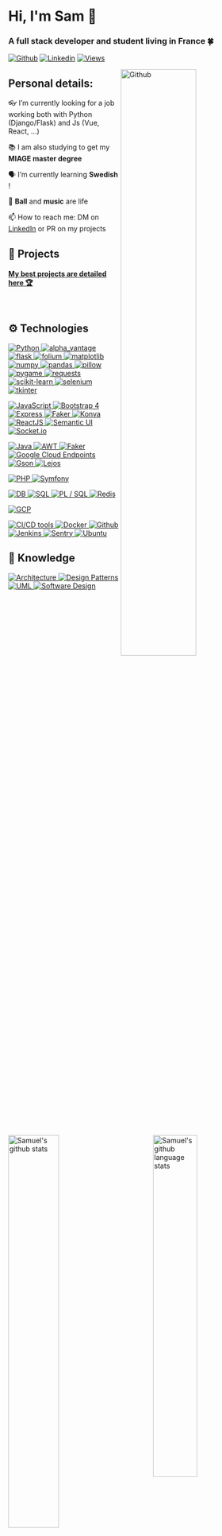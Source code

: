 <!-- This readme was created by Samuel RIGAUD - https://github.com/s-rigaud -->

# Hi, I'm Sam 👋

### A full stack developer and student living in France 🍀

[![Github](https://img.shields.io/badge/-Github-000?style=flat&logo=Github&logoColor=white)](https://github.com/s-rigaud)
[![Linkedin](https://img.shields.io/badge/-LinkedIn-blue?style=flat&logo=Linkedin&logoColor=white)](https://www.linkedin.com/in/samuel-rigaud/)
[![Views](https://views.whatilearened.today/views/github/s-rigaud/readme.svg)](https://github.com/s-rigaud)

<img
  width="55%"
  align="right"
  alt="Github"
  src="https://raw.githubusercontent.com/onimur/.github/master/.resources/git-header.svg"
/>

## Personal details:

👓 I’m currently looking for a job working both with Python (Django/Flask) and Js (Vue, React, ...)

📚 I am also studying to get my **MIAGE master degree**

🗣️ I’m currently learning **Swedish** !

🏐 **Ball** and **music** are life

📫 How to reach me: DM on [LinkedIn](https://www.linkedin.com/in/samuel-rigaud/) or PR on my projects

## 🚀 Projects

#### [My best projects are detailed here 🏆](https://github.com/s-rigaud/s-rigaud/blob/main/PROJECTS.MD)

<div>
  <a href="https://coderstats.net/github/#s-rigaud">
    <img
      width="45%"
      align="left"
      alt="Samuel's github stats"
      src="https://github-readme-stats.vercel.app/api?username=s-rigaud&show_icons=true&hide_border=true&theme=vision-friendly-dark"
    />
    <img
      width="42%"
      align="right"
      alt="Samuel's github language stats"
      src="https://github-readme-stats.vercel.app/api/top-langs/?username=s-rigaud&hide=html&hide_border=true&layout=compact&theme=vision-friendly-dark"
    />
  </a>
</div>

⠀  

## ⚙️ Technologies

<p>
    <a href="https://www.youtube.com/watch?v=x7X9w_GIm1s" target="_blank">
        <img alt="Python" src="https://img.shields.io/static/v1?label=%F0%9F%90%8D&message=Python&color=1C658C">
    </a>
    <a href="https://pypi.org/project/alpha-vantage/" target="_blank">
        <img alt="alpha_vantage" src="https://img.shields.io/static/v1?label=%20&message=alpha_vantage&color=1C658C">
    </a>
    <a href="https://pypi.org/project/flask/" target="_blank">
        <img alt="flask" src="https://img.shields.io/static/v1?label=%20&message=flask&color=1C658C">
    </a>
    <a href="https://pypi.org/project/folium/" target="_blank">
        <img alt="folium" src="https://img.shields.io/static/v1?label=%20&message=folium&color=1C658C">
    </a>
    <a href="https://pypi.org/project/matplotlib/" target="_blank">
        <img alt="matplotlib" src="https://img.shields.io/static/v1?label=%20&message=matplotlib&color=1C658C">
    </a>
    <a href="https://pypi.org/project/numpy/" target="_blank">
        <img alt="numpy" src="https://img.shields.io/static/v1?label=%20&message=numpy&color=1C658C">
    </a>
    <a href="https://pypi.org/project/pandas/" target="_blank">
        <img alt="pandas" src="https://img.shields.io/static/v1?label=%20&message=pandas&color=1C658C">
    </a>
    <a href="https://pypi.org/project/pillow/" target="_blank">
        <img alt="pillow" src="https://img.shields.io/static/v1?label=%20&message=pillow&color=1C658C">
    </a>
    <a href="https://pypi.org/project/pygame/" target="_blank">
        <img alt="pygame" src="https://img.shields.io/static/v1?label=%20&message=pygame&color=1C658C">
    </a>
    <a href="https://pypi.org/project/requests/" target="_blank">
        <img alt="requests" src="https://img.shields.io/static/v1?label=%20&message=requests&color=1C658C">
    </a>
    <a href="https://pypi.org/project/scikit-learn/" target="_blank">
        <img alt="scikit-learn" src="https://img.shields.io/static/v1?label=%20&message=scikit-learn&color=1C658C">
    </a>
    <a href="https://pypi.org/project/selenium/" target="_blank">
        <img alt="selenium" src="https://img.shields.io/static/v1?label=%20&message=selenium&color=1C658C">
    </a>
    <a href="https://pypi.org/project/tkinter/" target="_blank">
        <img alt="tkinter" src="https://img.shields.io/static/v1?label=%20&message=tkinter&color=1C658C">
    </a>
</p>

<p>
    <a href="https://www.youtube.com/watch?v=DHjqpvDnNGE" target="_blank">
        <img alt="JavaScript"
            src="https://img.shields.io/static/v1?label=%E2%80%8E&message=JavaScript&color=FFE162&logo=JavaScript">
    </a>
    <a href="https://getbootstrap.com/docs/4.0/getting-started/introduction/" target="_blank">
        <img alt="Bootstrap 4" src="https://img.shields.io/static/v1?label=%20&message=Bootstrap%204&color=FFE162">
    </a>
    <a href="https://www.npmjs.com/package/express" target="_blank">
        <img alt="Express" src="https://img.shields.io/static/v1?label=%20&message=Express&color=FFE162">
    </a>
    <a href="https://www.npmjs.com/package/faker" target="_blank">
        <img alt="Faker" src="https://img.shields.io/static/v1?label=%20&message=Faker&color=FFE162">
    </a>
    <a href="https://www.npmjs.com/package/konva" target="_blank">
        <img alt="Konva" src="https://img.shields.io/static/v1?label=%20&message=Konva&color=FFE162">
    </a>
    <a href="https://reactjs.org/" target="_blank">
        <img alt="ReactJS" src="https://img.shields.io/static/v1?label=%20&message=ReactJS&color=FFE162">
    </a>
    <a href="https://react.semantic-ui.com/" target="_blank">
        <img alt="Semantic UI" src="https://img.shields.io/static/v1?label=%20&message=Semantic%20UI&color=FFE162">
    </a>
    <a href="https://www.npmjs.com/package/socket.io" target="_blank">
        <img alt="Socket.io" src="https://img.shields.io/static/v1?label=%20&message=Socket.io&color=FFE162">
    </a>
</p>

<p>
    <a href="https://www.youtube.com/watch?v=l9AzO1FMgM8" target="_blank">
        <img alt="Java" src="https://img.shields.io/static/v1?label=%E2%98%95&message=Java&color=brown">
    </a>
    <a href="https://docs.oracle.com/javase/8/docs/api/java/awt/package-frame.html" target="_blank">
        <img alt="AWT" src="https://img.shields.io/static/v1?label=%20&message=AWT&color=brown">
    </a>
    <a href="https://github.com/DiUS/java-faker" target="_blank">
        <img alt="Faker" src="https://img.shields.io/static/v1?label=%20&message=Faker&color=brown">
    </a>
    <a href="https://cloud.google.com/endpoints/docs/frameworks/java/about-cloud-endpoints-frameworks" target="_blank">
        <img alt="Google Cloud Endpoints"
            src="https://img.shields.io/static/v1?label=%20&message=Google%20Cloud%20Endpoints&color=brown">
    </a>
    <a href="https://github.com/google/gson" target="_blank">
        <img alt="Gson" src="https://img.shields.io/static/v1?label=%20&message=Gson&color=brown">
    </a>
    <a href="https://lejos.sourceforge.io/" target="_blank">
        <img alt="Lejos" src="https://img.shields.io/static/v1?label=%20&message=Lejos&color=brown">
    </a>
</p>

<p>
    <a href="https://www.youtube.com/watch?v=a7_WFUlFS94" target="_blank">
        <img alt="PHP" src="https://img.shields.io/static/v1?label=%F0%9F%90%98&message=PHP&color=purple">
    </a>
    <a href="https://symfony.com/" target="_blank">
        <img alt="Symfony" src="https://img.shields.io/static/v1?label=%20&message=Symfony&color=purple">
    </a>
</p>

<p>
    <a href="https://www.youtube.com/watch?v=zsjvFFKOm3c" target="_blank">
        <img alt="DB" src="https://img.shields.io/static/v1?label=%F0%9F%92%BE&message=DB&color=red">
    </a>
    <a href="https://www.youtube.com/watch?v=zsjvFFKOm3c" target="_blank">
        <img alt="SQL" src="https://img.shields.io/static/v1?label=%20&message=SQL&color=red">
    </a>
    <a href="https://www.youtube.com/watch?v=zsjvFFKOm3c" target="_blank">
        <img alt="PL / SQL" src="https://img.shields.io/static/v1?label=%20&message=PL%20/%20SQL&color=red">
    </a>
    <a href="https://www.youtube.com/watch?v=G1rOthIU-uo" target="_blank">
        <img alt="Redis" src="https://img.shields.io/static/v1?label=%20&message=Redis&color=red">
    </a>
</p>

<p>
    <a href="https://cloud.google.com/" target="_blank">
        <img alt="GCP"
            src="https://img.shields.io/static/v1?label=%E2%80%8E&message=GCP&color=white&logo=Google%20Cloud&logoColor=white">
    </a>
</p>

<p>
    <a href="https://en.wikipedia.org/wiki/CI/CD" target="_blank">
        <img alt="CI/CD tools"
            src="https://img.shields.io/static/v1?label=%F0%9F%94%80&message=CI/CD&color=603601">
    </a>
    <a href="https://www.youtube.com/watch?v=Gjnup-PuquQ" target="_blank">
        <img alt="Docker" src="https://img.shields.io/static/v1?label=%20&message=Docker&color=603601">
    </a>
    <a href="https://github.com/s-rigaud" target="_blank">
        <img alt="Github" src="https://img.shields.io/static/v1?label=%20&message=Github&color=603601">
    </a>
    <a href="https://www.youtube.com/watch?v=F8IWxFjLhLs" target="_blank">
        <img alt="Jenkins" src="https://img.shields.io/static/v1?label=%20&message=Jenkins&color=603601">
    </a>
    <a href="https://sentry.io/welcome/" target="_blank">
        <img alt="Sentry" src="https://img.shields.io/static/v1?label=%20&message=Sentry&color=603601">
    </a>
    <a href="https://ubuntu.com/" target="_blank">
        <img alt="Ubuntu" src="https://img.shields.io/static/v1?label=%20&message=Ubuntu&color=603601">
    </a>
</p>

## 🧠 Knowledge

<p>
    <a href="https://en.wikipedia.org/wiki/CI/CD" target="_blank">
        <img alt="Architecture"
            src="https://img.shields.io/static/v1?label=%F0%9F%A7%AD&message=Architecture&color=CDB699">
    </a>
    <a href="https://en.wikipedia.org/wiki/Design_Patterns" target="_blank">
        <img alt="Design Patterns"
            src="https://img.shields.io/static/v1?label=%20&message=Design Patterns&color=CDB699">
    </a>
    <a href="https://en.wikipedia.org/wiki/Unified_Modeling_Language" target="_blank">
        <img alt="UML" src="https://img.shields.io/static/v1?label=%20&message=UML&color=CDB699">
    </a>
    <a href="https://en.wikipedia.org/wiki/Software_design" target="_blank">
        <img alt="Software Design"
            src="https://img.shields.io/static/v1?label=%20&message=Software Design&color=CDB699">
    </a>
</p>
